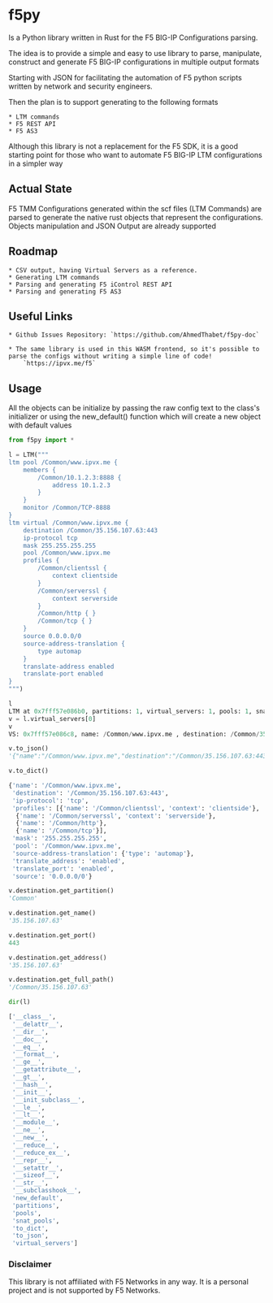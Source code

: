 # f5py

Is a Python library written in Rust for the F5 BIG-IP Configurations parsing.

The idea is to provide a simple and easy to use library to parse, manipulate, construct and generate F5 BIG-IP configurations in multiple output formats

Starting with JSON for facilitating the automation of F5 python scripts written by network and security engineers.

Then the plan is to support generating to the following formats

    * LTM commands
    * F5 REST API
    * F5 AS3

Although this library is not a replacement for the F5 SDK, it is a good starting point for those who want to automate F5 BIG-IP LTM configurations in a simpler way

## Actual State

F5 TMM Configurations generated within the scf files (LTM Commands) are parsed to generate the native rust objects that represent the configurations.
Objects manipulation and JSON Output are already supported

## Roadmap
    
    * CSV output, having Virtual Servers as a reference. 
    * Generating LTM commands
    * Parsing and generating F5 iControl REST API
    * Parsing and generating F5 AS3
  
## Useful Links

    * Github Issues Repository: `https://github.com/AhmedThabet/f5py-doc`
    
    * The same library is used in this WASM frontend, so it's possible to parse the configs without writing a simple line of code!
        `https://ipvx.me/f5`
    
## Usage

All the objects can be initialize by passing the raw config text to the class's initializer
or using the new_default() function which will create a new object with default values

```python
from f5py import *

l = LTM("""
ltm pool /Common/www.ipvx.me {
    members {
        /Common/10.1.2.3:8888 {
            address 10.1.2.3
        }
    }
    monitor /Common/TCP-8888
}
ltm virtual /Common/www.ipvx.me {
    destination /Common/35.156.107.63:443
    ip-protocol tcp
    mask 255.255.255.255
    pool /Common/www.ipvx.me
    profiles {
        /Common/clientssl {
            context clientside
        }
        /Common/serverssl {
            context serverside
        }
        /Common/http { }
        /Common/tcp { }
    }
    source 0.0.0.0/0
    source-address-translation {
        type automap
    }
    translate-address enabled
    translate-port enabled
}
""")

l
LTM at 0x7fff57e086b0, partitions: 1, virtual_servers: 1, pools: 1, snat_p
v = l.virtual_servers[0]
v
VS: 0x7fff57e086c8, name: /Common/www.ipvx.me , destination: /Common/35.156.107

v.to_json()
'{"name":"/Common/www.ipvx.me","destination":"/Common/35.156.107.63:443","ip-protocol":"tcp","profiles":[{"name":"/Common/clientssl","context":"clientside"},{"name":"/Common/serverssl","context":"serverside"},{"name":"/Common/http"},{"name":"/Common/tcp"}],"mask":"255.255.255.255","pool":"/Common/www.ipvx.me","source-address-translation":{"type":"automap"},"translate_address":"enabled","translate_port":"enabled","source":"0.0.0.0/0"}'

v.to_dict()

{'name': '/Common/www.ipvx.me',
 'destination': '/Common/35.156.107.63:443',
 'ip-protocol': 'tcp',
 'profiles': [{'name': '/Common/clientssl', 'context': 'clientside'},
  {'name': '/Common/serverssl', 'context': 'serverside'},
  {'name': '/Common/http'},
  {'name': '/Common/tcp'}],
 'mask': '255.255.255.255',
 'pool': '/Common/www.ipvx.me',
 'source-address-translation': {'type': 'automap'},
 'translate_address': 'enabled',
 'translate_port': 'enabled',
 'source': '0.0.0.0/0'}

v.destination.get_partition()
'Common'

v.destination.get_name()
'35.156.107.63'

v.destination.get_port()
443

v.destination.get_address()
'35.156.107.63'

v.destination.get_full_path()
'/Common/35.156.107.63'

dir(l)

['__class__',
 '__delattr__',
 '__dir__',
 '__doc__',
 '__eq__',
 '__format__',
 '__ge__',
 '__getattribute__',
 '__gt__',
 '__hash__',
 '__init__',
 '__init_subclass__',
 '__le__',
 '__lt__',
 '__module__',
 '__ne__',
 '__new__',
 '__reduce__',
 '__reduce_ex__',
 '__repr__',
 '__setattr__',
 '__sizeof__',
 '__str__',
 '__subclasshook__',
 'new_default',
 'partitions',
 'pools',
 'snat_pools',
 'to_dict',
 'to_json',
 'virtual_servers']

```

### Disclaimer

This library is not affiliated with F5 Networks in any way. It is a personal project and is not supported by F5 Networks.
